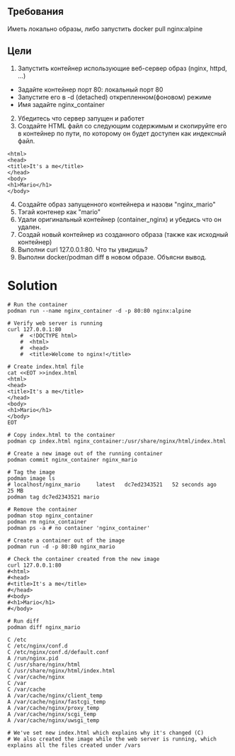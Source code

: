 ## Требования
Иметь локально образы, либо запустить docker pull nginx:alpine
## Цели
1. Запустить контейнер использующие веб-сервер образ (nginx, httpd, ...)
- Задайте контейнер порт 80: локальный порт 80
- Запустите его в -d (detached) открепленном(фоновом) режиме 
- Имя задайте nginx_container
2. Убедитесь что сервер запущен и работет 
3. Создайте HTML файл со следующим содержимым и скопируйте его в контейнер по пути, по которому он будет доступен как индексный файл.
```
<html>
<head>
<title>It's a me</title>
</head>
<body>
<h1>Mario</h1>
</body>
```
4. Создайте образ запущенного контейнера и назови "nginx_mario"
5. Тэгай контенер как "mario"
6. Удали оригинальный контейнер (container_nginx) и убедись что он удален.
7. Создай новый контейнер из созданного образа (также как исходный контейнер)
8. Выполни curl 127.0.0.1:80. Что ты увидишь?
9. Выполни docker/podman diff в новом образе. Объясни вывод.

# Solution
```
# Run the container
podman run --name nginx_container -d -p 80:80 nginx:alpine

# Verify web server is running
curl 127.0.0.1:80
    #  <!DOCTYPE html>
    #  <html>
    #  <head>
    #  <title>Welcome to nginx!</title>

# Create index.html file
cat <<EOT >>index.html
<html>
<head>
<title>It's a me</title>
</head>
<body>
<h1>Mario</h1>
</body>
EOT

# Copy index.html to the container
podman cp index.html nginx_container:/usr/share/nginx/html/index.html

# Create a new image out of the running container
podman commit nginx_container nginx_mario

# Tag the image
podman image ls
# localhost/nginx_mario     latest   dc7ed2343521   52 seconds ago   25 MB
podman tag dc7ed2343521 mario

# Remove the container
podman stop nginx_container
podman rm nginx_container
podman ps -a # no container 'nginx_container'

# Create a container out of the image 
podman run -d -p 80:80 nginx_mario

# Check the container created from the new image
curl 127.0.0.1:80
#<html>
#<head>
#<title>It's a me</title>
#</head>
#<body>
#<h1>Mario</h1>
#</body>

# Run diff
podman diff nginx_mario

C /etc
C /etc/nginx/conf.d
C /etc/nginx/conf.d/default.conf
A /run/nginx.pid
C /usr/share/nginx/html
C /usr/share/nginx/html/index.html
C /var/cache/nginx
C /var
C /var/cache
A /var/cache/nginx/client_temp
A /var/cache/nginx/fastcgi_temp
A /var/cache/nginx/proxy_temp
A /var/cache/nginx/scgi_temp
A /var/cache/nginx/uwsgi_temp

# We've set new index.html which explains why it's changed (C)
# We also created the image while the web server is running, which explains all the files created under /vars
```